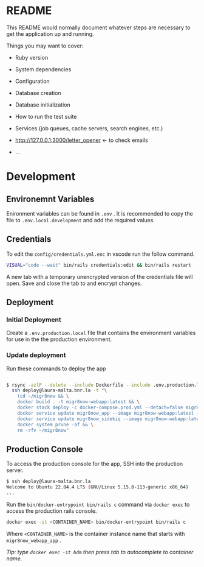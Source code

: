 # README

This README would normally document whatever steps are necessary to get the
application up and running.

Things you may want to cover:

* Ruby version

* System dependencies

* Configuration

* Database creation

* Database initialization

* How to run the test suite

* Services (job queues, cache servers, search engines, etc.)

* <http://127.0.0.1:3000/letter_opener> <- to check emails

* ...
# Development

## Environemnt Variables

Enironment variables can be found in `.env` . It is recommended to copy the file to `.env.local.development` and add the required values.

## Credentials

To edit the `config/credentials.yml.enc` in vscode run the follow command.

```bash
VISUAL="code --wait" bin/rails credentials:edit && bin/rails restart
```

A new tab with a temporary unencrypted version of the credentials file will open. Save and close the tab to and encrypt changes.

## Deployment

### Initial Deployment

Create a `.env.production.local` file that contains the environment variables for use in the the production environment.

### Update deployment

Run these commands to deploy the app

```bash

$ rsync -azlP --delete --include Dockerfile --include .env.production.local --include tmp/sabel --include docker-compose* --exclude-from=.dockerignore  . deploy@laura-malta.bnr.la:~/migr8now && \
  ssh deploy@laura-malta.bnr.la -t "\
    (cd ~/migr8now && \
    docker build . -t migr8now-webapp:latest && \
    docker stack deploy -c docker-compose.prod.yml --detach=false migr8now) && \
    docker service update migr8now_app --image migr8now-webapp:latest --force && \
    docker service update migr8now_sidekiq --image migr8now-webapp:latest --force && \
    docker system prune -af && \
    rm -rfv ~/migr8now"
```

## Production Console

To access the production console for the app, SSH into the production server.

```bash
$ ssh deploy@laura-malta.bnr.la
Welcome to Ubuntu 22.04.4 LTS (GNU/Linux 5.15.0-113-generic x86_64)
...
```

Run the `bin/docker-entrypoint bin/rails c` command via `docker exec` to access the production rails console.

```bash
docker exec -it <CONTAINER_NAME> bin/docker-entrypoint bin/rails c
```

Where `<CONTAINER_NAME>` is the container instance name that starts with `migr8now_webapp_app` .

*Tip: type `docker exec -it bdm` then press tab to autocomplete to container name.*
